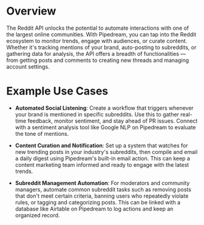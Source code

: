 # Overview

The Reddit API unlocks the potential to automate interactions with one of the largest online communities. With Pipedream, you can tap into the Reddit ecosystem to monitor trends, engage with audiences, or curate content. Whether it's tracking mentions of your brand, auto-posting to subreddits, or gathering data for analysis, the API offers a breadth of functionalities — from getting posts and comments to creating new threads and managing account settings.

# Example Use Cases

- **Automated Social Listening**: Create a workflow that triggers whenever your brand is mentioned in specific subreddits. Use this to gather real-time feedback, monitor sentiment, and stay ahead of PR issues. Connect with a sentiment analysis tool like Google NLP on Pipedream to evaluate the tone of mentions.

- **Content Curation and Notification**: Set up a system that watches for new trending posts in your industry's subreddits, then compile and email a daily digest using Pipedream's built-in email action. This can keep a content marketing team informed and ready to engage with the latest trends.

- **Subreddit Management Automation**: For moderators and community managers, automate common subreddit tasks such as removing posts that don't meet certain criteria, banning users who repeatedly violate rules, or tagging and categorizing posts. This can be linked with a database like Airtable on Pipedream to log actions and keep an organized record.
